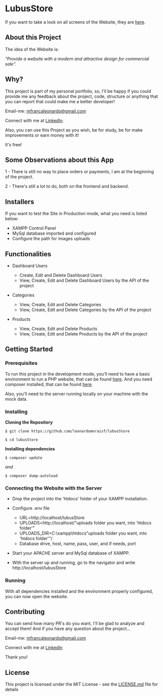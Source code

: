 # LubusStore

If you want to take a look on all screens of the Website, they are [here](https://drive.google.com/drive/folders/18JK3H-Cjps3JkpFoFsZK20aCZRxln5ab?usp=share_link).

## About this Project

The idea of the Website is:

_"Provide a website with a modern and attractive design for commercial sale"._

## Why?

This project is part of my personal portfolio, so, I'll be happy if you could provide me any feedback about the project, code, structure or anything that you can report that could make me a better developer!

Email-me: mfrancaleonardo@gmail.com

Connect with me at [LinkedIn](https://www.linkedin.com/in/leonardomoraisf/).

Also, you can use this Project as you wish, be for study, be for make improvements or earn money with it!

It's free!

## Some Observations about this App

1 - There is still no way to place orders or payments, I am at the beginning of the project.

2 - There's still a lot to do, both on the frontend and backend.

## Installers

If you want to test the Site in Production mode, what you need is listed below:

- XAMPP Control Panel
- MySql database imported and configured
- Configure the path for images uploads

## Functionalities

- Dashboard Users
	- Create, Edit and Delete Dashboard Users
    - View, Create, Edit and Delete Dashboard Users by the API of the project

- Categories
	- View, Create, Edit and Delete Categories
    - View, Create, Edit and Delete Categories by the API of the project

- Products
	- View, Create, Edit and Delete Products
    - View, Create, Edit and Delete Products by the API of the project

## Getting Started

### Prerequisites

To run this project in the development mode, you'll need to have a basic environment to run a PHP website, that can be found [here](https://www.apachefriends.org/pt_br/index.html). And you need composer installed, that can be found [here](https://getcomposer.org/).

Also, you'll need to the server running locally on your machine with the mock data.

### Installing

**Cloning the Repository**

```
$ git clone https://github.com/leonardomoraisf/lubusStore

$ cd lubusStore
```

**Installing dependencies**

```
$ composer update
```

*and*

```
$ composer dump-autoload
```

### Connecting the Website with the Server

- Drop the project into the 'htdocs' folder of your XAMPP installation.

- Configure .env file
    - URL=http://localhost/lubusStore
    - UPLOADS=http://localhost/"uploads folder you want, into 'htdocs folder'"
    - UPLOADS_DIR=C:\xampp\htdocs\"uploads folder you want, into 'htdocs folder'"/
    - Database drive, host, name, pass, user, and if needs, port

- Start your APACHE server and MySql database of XAMPP.

- With the server up and running, go to the navigator and write http://localhost/lubusStore

### Running

With all dependencies installed and the environment properly configured, you can now open the website.

## Contributing

You can send how many PR's do you want, I'll be glad to analyze and accept them! And if you have any question about the project...

Email-me: mfrancaleonardo@gmail.com

Connect with me at [LinkedIn](https://www.linkedin.com/in/leonardomoraisf/)

Thank you!

## License

This project is licensed under the MIT License - see the [LICENSE.md](https://github.com/leonardomoraisf/lubusStore/blob/main/LICENSE.md) file for details




